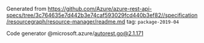 Generated from https://github.com/Azure/azure-rest-api-specs/tree/3c764635e7d442b3e74caf593029fcd440b3ef82//specification/resourcegraph/resource-manager/readme.md tag: `package-2019-04`

Code generator @microsoft.azure/autorest.go@2.1.171


